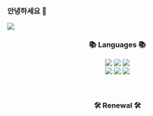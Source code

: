 ### 안녕하세요 👋

<!--
**ning222222/ning222222** is a ✨ _special_ ✨ repository because its `README.md` (this file) appears on your GitHub profile.


Here are some ideas to get you started:

- 🔭 I’m currently working on ...
- 🌱 I’m currently learning ...
- 👯 I’m looking to collaborate on ...
- 🤔 I’m looking for help with ...
- 💬 Ask me about ...
- 📫 How to reach me: ...
- 😄 Pronouns: ...
- ⚡ Fun fact: ...
-->

<img src="https://capsule-render.vercel.app/api?type=waving&color=blackauto&height=300&section=header&text=Yerin&fontColor=FBFACD%&fontSize=90" />

<div align="center">
 <h3 align="center"><b>📚 Languages 📚</b></h3>
 <img src="https://img.shields.io/badge/Node.js-색코드?style=for-the-badge&logo=Node.js&logoColor=black">
<img src="https://img.shields.io/badge/React-61DAFB?style=for-the-badge&logo=react&logoColor=black">
<img src="https://img.shields.io/badge/Python-blue?style=for-the-badge&logo=python&logoColor=black">
 <br>
<img src="https://img.shields.io/badge/css-1572B6?style=for-the-badge&logo=css3&logoColor=black">
<img src="https://img.shields.io/badge/html-E34F26?style=for-the-badge&logo=html5&logoColor=white">
<img src="https://img.shields.io/badge/mysql-4479A1?style=for-the-badge&logo=mysql&logoColor=white">

  <br>
  <br>
  <br>
 <h3 align="center"><b>🛠 Renewal 🛠</b></h3>
 <!--
<strong>스쿨룩스 메인 웹 리뉴얼 페이지  👉 <a href="http://wannabememe.co.kr/project/SKOOLOOKS/">skoolooks</a><Strong>
 <BR>
<strong>금호석유화학 웹 리뉴얼 페이지 👉 <a href="http://wannabememe.co.kr/project/KUMHO/index.html">KUMHO</a><Strong>
  <BR>
<strong>부산대학교병원 메인 웹 리뉴얼 페이지 👉 <a href="http://wannabememe.co.kr/project/PNUH/">부산대학교병원</a><Strong>
   <BR>
<strong>반스 메인 웹 리뉴얼 페이지   👉 <a href="http://wannabememe.co.kr/project/vans/#">VANS</a><Strong>
--> 
</div>
